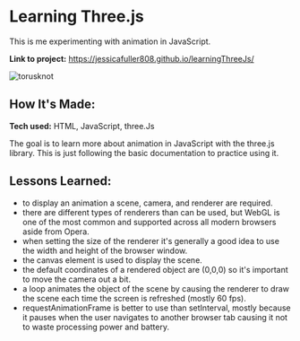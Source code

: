 # Learning Three.js
This is me experimenting with animation in JavaScript.

**Link to project:** https://jessicafuller808.github.io/learningThreeJs/

![torusknot](https://user-images.githubusercontent.com/98281798/198721708-34e86d98-e4af-408e-9bbf-56bfcb7ac4f7.png)


## How It's Made:

**Tech used:** HTML, JavaScript, three.Js

The goal is to learn more about animation in JavaScript with the three.js library. This is just following the basic documentation to practice using it.


## Lessons Learned:

* to display an animation a scene, camera, and renderer are required.
* there are different types of renderers than can be used, but WebGL is one of the most common and supported across all modern browsers aside from Opera.
* when setting the size of the renderer it's generally a good idea to use the width and height of the browser window.
* the canvas element is used to display the scene.
* the default coordinates of a rendered object are (0,0,0) so it's important to move the camera out a bit.
* a loop animates the object of the scene by causing the renderer to draw the scene each time the screen is refreshed (mostly 60 fps).
* requestAnimationFrame is better to use than setInterval, mostly because it pauses when the user navigates to another browser tab causing it not to waste processing power and battery.


